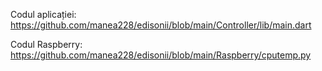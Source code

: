 Codul aplicației:
https://github.com/manea228/edisonii/blob/main/Controller/lib/main.dart



Codul Raspberry:
https://github.com/manea228/edisonii/blob/main/Raspberry/cputemp.py

